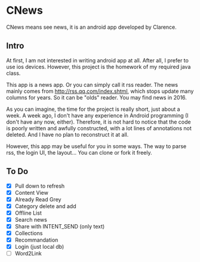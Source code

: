 # CNews
CNews means see news, it is an android app developed by Clarence.

## Intro
At first, I am not interested in writing android app at all. After all, I prefer to use ios devices. However, this project is the homework of my required java class.

This app is a news app. Or you can simply call it rss reader. The news mainly comes from http://rss.qq.com/index.shtml, which stops update many columns for years. So it can be "olds" reader. You may find news in 2016.

As you can imagine, the time for the project is really short, just about a week. A week ago, I don't have any experience in Android programming (I don't have any now, either). Therefore, it is not hard to notice that the code is poorly written and awfully constructed, with a lot lines of annotations not deleted. And I have no plan to reconstruct it at all.

However, this app may be useful for you in some ways. The way to parse rss, the login UI, the layout... You can clone or fork it freely.

## To Do
- [x] Pull down to refresh
- [x] Content View
- [x] Already Read Grey
- [x] Category delete and add
- [x] Offline List
- [x] Search news
- [x] Share with INTENT_SEND (only text)
- [x] Collections
- [x] Recommandation
- [x] Login (just local db)
- [ ] Word2Link
